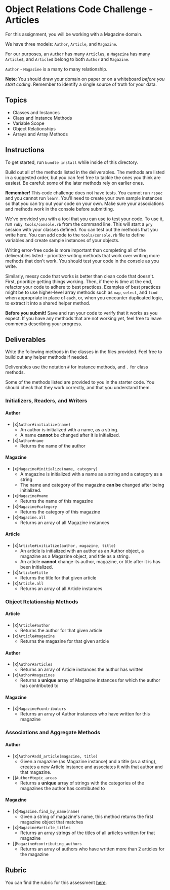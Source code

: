 # Object Relations Code Challenge - Articles

For this assignment, you will be working with a Magazine domain.

We have three models: `Author`, `Article`, and `Magazine`.

For our purposes, an `Author` has many `Article`s, a `Magazine` has many `Article`s, and `Article`s belong to both `Author` and `Magazine`.

`Author` - `Magazine` is a many to many relationship.

**Note**: You should draw your domain on paper or on a whiteboard _before you start coding_. Remember to identify a single source of truth for your data.

## Topics

- Classes and Instances
- Class and Instance Methods
- Variable Scope
- Object Relationships
- Arrays and Array Methods

## Instructions

To get started, run `bundle install` while inside of this directory.

Build out all of the methods listed in the deliverables. The methods are listed in a suggested order, but you can feel free to tackle the ones you think are easiest. Be careful: some of the later methods rely on earlier ones.

**Remember!** This code challenge does not have tests. You cannot run `rspec` and you cannot run `learn`. You'll need to create your own sample instances so that you can try out your code on your own. Make sure your associations and methods work in the console before submitting.

We've provided you with a tool that you can use to test your code. To use it, run `ruby tools/console.rb` from the command line. This will start a `pry` session with your classes defined. You can test out the methods that you write here. You can add code to the `tools/console.rb` file to define variables and create sample instances of your objects.

Writing error-free code is more important than completing all of the deliverables listed - prioritize writing methods that work over writing more methods that don't work. You should test your code in the console as you write.

Similarly, messy code that works is better than clean code that doesn't. First, prioritize getting things working. Then, if there is time at the end, refactor your code to adhere to best practices. Examples of best practices might be to use higher-level array methods such as `map`, `select`, and `find` when appropriate in place of `each`, or, when you encounter duplicated logic, to extract it into a shared helper method.

**Before you submit!** Save and run your code to verify that it works as you expect. If you have any methods that are not working yet, feel free to leave comments describing your progress.

## Deliverables

Write the following methods in the classes in the files provided. Feel free to build out any helper methods if needed.

Deliverables use the notation `#` for instance methods, and `.` for class methods.

Some of the methods listed are provided to you in the starter code. You should check that they work correctly, and that you understand them.

### Initializers, Readers, and Writers

#### Author

- [x]`Author#initialize(name)`
  - An author is initialized with a name, as a string.
  - A name **cannot** be changed after it is initialized.
- [x]`Author#name`
  - Returns the name of the author

#### Magazine

- [x]`Magazine#initialize(name, category)`
  - A magazine is initialized with a name as a string and a category as a string
  - The name and category of the magazine **can be** changed after being initialized.
- [x]`Magazine#name`
  - Returns the name of this magazine
- [x]`Magazine#category`
  - Returns the category of this magazine
- [x]`Magazine.all`
  - Returns an array of all Magazine instances

#### Article

- [x]`Article#initialize(author, magazine, title)`
  - An article is initialized with an author as an Author object, a magazine as a Magazine object, and title as a string.
  - An article **cannot** change its author, magazine, or title after it is has been initialized.
- [x]`Article#title`
  - Returns the title for that given article
- [x]`Article.all`
  - Returns an array of all Article instances

### Object Relationship Methods

#### Article

- [x]`Article#author`
  - Returns the author for that given article
- [x]`Article#magazine`
  - Returns the magazine for that given article

#### Author

- [x]`Author#articles`
  - Returns an array of Article instances the author has written
- [x]`Author#magazines`
  - Returns a **unique** array of Magazine instances for which the author has contributed to

#### Magazine

- [x]`Magazine#contributors`
  - Returns an array of Author instances who have written for this magazine

### Associations and Aggregate Methods

#### Author

- [x]`Author#add_article(magazine, title)`
  - Given a magazine (as Magazine instance) and a title (as a string), creates a new Article instance and associates it with that author and that magazine.
- []`Author#topic_areas`
  - Returns a **unique** array of strings with the categories of the magazines the author has contributed to

#### Magazine

- [x]`Magazine.find_by_name(name)`
  - Given a string of magazine's name, this method returns the first magazine object that matches
- [x]`Magazine#article_titles`
  - Returns an array strings of the titles of all articles written for that magazine
- []`Magazine#contributing_authors`
  - Returns an array of authors who have written more than 2 articles for the magazine

## Rubric

You can find the rubric for this assessment [here](https://github.com/learn-co-curriculum/se-rubrics/blob/master/module-1.md).
